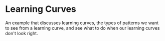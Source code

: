 # Learning Curves

An example that discusses learning curves,
the types of patterns we want to see from a learning curve,
and see what to do when our learning curves don't look right.

